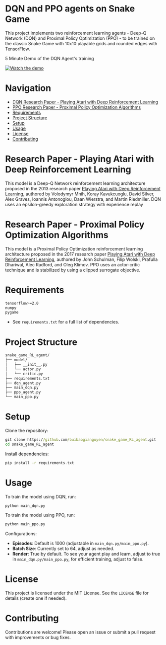 # DQN and PPO agents on Snake Game

This project implements two reinforcement learning agents - Deep-Q Network (DQN) and Proximal Policy Optimization (PPO) - to be trained on the classic Snake Game with 10x10 playable grids and rounded edges with TensorFlow.

5 Minute Demo of the DQN Agent's training

[![Watch the demo](https://img.youtube.com/vi/0oqSsnyiLy8/0.jpg)](https://youtu.be/0oqSsnyiLy8?si=tV5923hJvTZ2Ires)



# Navigation
- [DQN Research Paper - Playing Atari with Deep Reinforcement Learning](#research-paper-dqn)
- [PPO Research Paper - Proximal Policy Optimization Algorithms](#research-paper-ppo)
- [Requirements](#requirements)
- [Project Structure](#project-structure)
- [Setup](#setup)
- [Usage](#usage)
- [License](#license)
- [Contributing](#contributing)

# Research Paper - Playing Atari with Deep Reinforcement Learning <a id="research-paper-dqn"></a>

This model is a Deep-Q Network reinforcement learning architecture proposed in the 2013 research paper [Playing Atari with Deep Reinforcement Learning](https://arxiv.org/abs/1312.5602), authored by Volodymyr Mnih, Koray Kavukcuoglu, David Silver, Alex Graves, Ioannis Antonoglou, Daan Wierstra, and Martin Riedmiller. DQN uses an epsilon-greedy exploration strategy with experience replay

# Research Paper - Proximal Policy Optimization Algorithms <a id="research-paper-ppo"></a>

This model is a Proximal Policy Optimization reinforcement learning architecture proposed in the 2017 research paper [Playing Atari with Deep Reinforcement Learning](https://arxiv.org/abs/1707.06347), authored by John Schulman, Filip Wolski, Prafulla Dhariwal, Alec Radford, and Oleg Klimov. PPO uses an actor-critic technique and is stabilized by using a clipped surrogate objective.

# Requirements

```bash
tensorflow>=2.0
numpy
pygame
```

- See `requirements.txt` for a full list of dependencies.

# Project Structure

```bash
snake_game_RL_agent/
├── model/
│   ├── __init__.py
│   └── actor.py
│   └── critic.py
├── requirements.txt
├── dqn_agent.py
├── main_dqn.py
├── ppo_agent.py
└── main_ppo.py
```

# Setup

Clone the repository:
```cmd
git clone https://github.com/buibaogianguyen/snake_game_RL_agent.git
cd snake_game_RL_agent
```

Install dependencies:
```cmd
pip install -r requirements.txt
```

# Usage

To train the model using DQN, run:
```cmd
python main_dqn.py
```

To train the model using PPO, run:
```cmd
python main_ppo.py
```

Configurations:
- **Episodes**: Default is 1000 (adjustable in `main_dqn.py/main_ppo.py`).
- **Batch Size**: Currently set to 64, adjust as needed.
- **Render**: True by default. To see your agent play and learn, adjust to true in `main_dqn.py/main_ppo.py`, for efficient training, adjust to false.
  
# License

This project is licensed under the MIT License. See the `LICENSE` file for details (create one if needed).

# Contributing

Contributions are welcome! Please open an issue or submit a pull request with improvements or bug fixes.
